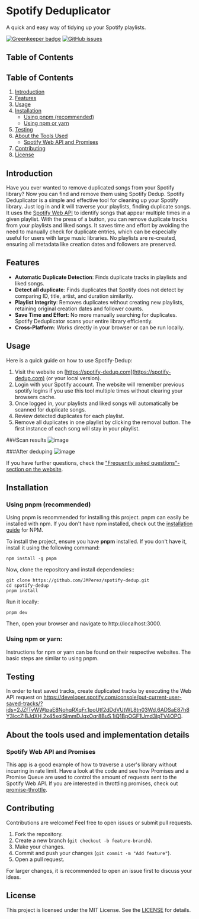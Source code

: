 # Spotify Deduplicator
A quick and easy way of tidying up your Spotify playlists.

[![Greenkeeper badge](https://badges.greenkeeper.io/JMPerez/spotify-dedup.svg)](https://greenkeeper.io/)
[![GitHub issues](https://img.shields.io/github/issues/JMPerez/spotify-dedup)](https://github.com/JMPerez/spotify-dedup/issues)

## Table of Contents
## Table of Contents
1. [Introduction](#introduction)
2. [Features](#features)
3. [Usage](#usage)
4. [Installation](#installation)
   - [Using pnpm (recommended)](#using-pnpm-recommended)
   - [Using npm or yarn](#using-npm-or-yarn)
5. [Testing](#testing)
6. [About the Tools Used](#about-the-tools-used-and-implementation-details)
   - [Spotify Web API and Promises](#spotify-web-api-and-promises)
7. [Contributing](#contributing)
8. [License](#license)


## Introduction
Have you ever wanted to remove duplicated songs from your Spotify library? Now you can find and remove them using Spotify Dedup. Spotify Deduplicator is a simple and effective tool for cleaning up your Spotify library. Just log in and it will traverse your playlists, finding duplicate songs. It uses the [Spotify Web API](https://developer.spotify.com/web-api/) to identify songs that appear multiple times in a given playlist. With the press of a button, you can remove duplicate tracks from your playlists and liked songs. It saves time and effort by avoiding the need to manually check for duplicate entries, which can be especially useful for users with large music libraries. No playlists are re-created, ensuring all metadata like creation dates and followers are preserved.

## Features
- **Automatic Duplicate Detection**: Finds duplicate tracks in playlists and liked songs.
- **Detect all duplicate**: Finds duplicates that Spotify does not detect by comparing ID, title, artist, and duration similarity.
- **Playlist Integrity**: Removes duplicates without creating new playlists, retaining original creation dates and follower counts.
- **Save Time and Effort**: No more manually searching for duplicates. Spotify Deduplicator scans your entire library efficiently.
- **Cross-Platform**: Works directly in your browser or can be run locally.

## Usage

Here is a quick guide on how to use Spotify-Dedup:
1. Visit the website on [https://spotify-dedup.com](https://spotify-dedup.com) (or your local version).
2. Login with your Spotify account. The website will remember previous spotify logins if you use this tool multiple times without clearing your browsers cache.
3. Once logged in, your playlists and liked songs will automatically be scanned for duplicate songs.
4. Review detected duplicates for each playlist.
5. Remove all duplicates in one playlist by clicking the removal button. The first instance of each song will stay in your playlist.


###Scan results
![image](https://github.com/user-attachments/assets/291641a6-49f3-40b7-924e-f59b6ae5c518)

###After deduping
![image](https://github.com/user-attachments/assets/4e4a6f82-cb39-449f-a39b-6f2f7519e03d)


If you have further questions, check the ["Frequently asked questions"-section on the website](https://spotify-dedup.com/).

## Installation

### Using pnpm (recommended)

Using pnpm is recommended for installing this project. pnpm can easily be installed with npm. If you don't have npm installed, check out the [installation guide](https://docs.npmjs.com/downloading-and-installing-node-js-and-npm) for NPM.

To install the project, ensure you have **pnpm** installed. If you don't have it, install it using the following command:

    npm install -g pnpm

Now, clone the repository and install dependencies::
    
    git clone https://github.com/JMPerez/spotify-dedup.git
    cd spotify-dedup
    pnpm install
    
Run it locally:

    pnpm dev

Then, open your browser and navigate to http://localhost:3000.

### Using npm or yarn:

Instructions for npm or yarn can be found on their respective websites. The basic steps are similar to using pnpm.

## Testing

In order to test saved tracks, create duplicated tracks by executing the Web API request on https://developer.spotify.com/console/put-current-user-saved-tracks/?ids=2JZfTvWWtpaE8NohqRXqFr,1poUtf2dDdVUtWL8tn03Wd,6ADSaE87h8Y3lccZlBJdXH,2x45xqISlmmDJqxOqr8BuS,1iQ1BpOGF1Umd3lpTV4OPO.

## About the tools used and implementation details

### Spotify Web API and Promises

This app is a good example of how to traverse a user's library without incurring in rate limit. Have a look at the code and see how Promises and a Promise Queue are used to control the amount of requests sent to the Spotify Web API. If you are interested in throttling promises, check out [promise-throttle](https://github.com/JMPerez/promise-throttle).

## Contributing
Contributions are welcome! Feel free to open issues or submit pull requests.

1. Fork the repository.
2. Create a new branch (`git checkout -b feature-branch`).
3. Make your changes.
4. Commit and push your changes (`git commit -m "Add feature"`).
5. Open a pull request.

For larger changes, it is recommended to open an issue first to discuss your ideas.

## License
This project is licensed under the MIT License. See the [LICENSE](./LICENSE) for details.
